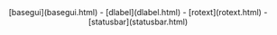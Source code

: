<center>
[basegui](basegui.html) -
[dlabel](dlabel.html) -
[rotext](rotext.html) -
[statusbar](statusbar.html)
</center>


